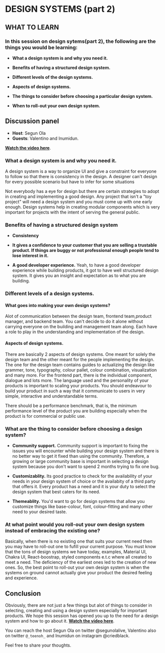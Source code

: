 # DESIGN SYSTEMS (part 2)

## WHAT TO LEARN

### In this session on design sytems(part 2), the following are the things you would be learning:

* **What a design system is and why you need it.**

* **Benefits of having a structured design system.**

* **Different levels of the design systems.**

* **Aspects of design systems.**

* **The things to consider before choosing a particular design system.**

* **When to roll-out your own design system.**


## Discussion panel

* **Host**: Segun Ola 
* **Guests**: Valentino and Inumidun.

**[Watch the video here](https://frontendweekly.dev/sessions/design-systems-part-2)**.


### What a design system is and why you need it.

A design system is a way to organize UI and give a constraint for everyone to follow so that there is consistency in the design. A designer can't design for every possible scenario but have to infer for some situations

Not everybody has a eye for design but there are certain strategies to adopt in creating and implementing a good design. Any project that isn't a "toy project" will need a design system and you must come up with one early enough.
Design systems help in creating modular components which is very important for projects with the intent of serving the general public. 


### Benefits of having a structured design system

* **Consistency**

* **It gives a confidence to your customer that you are selling a trustable product. If things are buggy or not professional enough people tend to lose interest in it.**

* **A good developer experience.** Yeah, to have a good developer experience while building products, it got to have well structured design system. It gives you an insight and expectation as to what you are building.

### Different levels of a design systems.

#### What goes into making your own design systems?

Alot of communication between  the design team, frontend team,product manager, and backend team. You can't decide to do it alone without carrying everyone on the building and management team along. Each have a role to play in the understanding and implementation of the design.

#### Aspects of design systems.

There are basically 2 aspects of design systems. One meant for solely the design team and the other meant for the people implementing the design. The one for the design team contains guides to actualizing the design like grammer, tone, typography, colour pallet, colour combination, visualization and many more.
For the frontend part, there is the individual component, dialogue and lots more.
The language used and the personality of your products is important to scaling your products. You should endeavour to build your product in such a way that it communicate to users in very simple, interactive and understandable terms.

There should be a performance benchmark, that is, the minimum performance level of the product you are building especially when the product is for commercial or public use.

### What are the thing to consider before choosing a design system?

* **Community support.** Community support is important to fixing the issues you will encounter while building your design system and there is no better way to get it fixed than using the community. Therefore, a growing or large community base is important in selecting a design system because you don't want to spend 2 months trying to fix one bug.

* **Customizablity.** Its good practice to check for the availability of your needs in your design system of choice or the availabity of a third party that offers it. Every product has a need and it is your duty to select the design system that best caters for its need.

* **Themeablity.** You'd want to go for design systems that allow you customize things like base-colour, font, colour-fitting and many other need to your desired taste.



### At what point would you roll-out your own design system instead of embracing the existing one?

Basically, when there is no existing one that suits your current need then you may have to roll-out one to fufill your current purpose. 
You must know that the tons of design systems we have today, examples, Material UI, Chakra UI, React-boostrap, styled components e.t.c where all created to meet a need. The deficiency of the earliest ones led to the creation of new ones. So, the best point to roll-out your own design system is when the systems on ground cannot actually give your product the desired feeling and experience.



## Conclusion
Obviously, there are not just a few things but alot of things to consider in selecting, creating and using a design system especially for important products. We hope this session has opened you up to the need for a design system and how to go about it. 
**[Watch the video here](https://frontendweekly.dev/sessions/design-systems-part-2)**.

You can reach the host Segun Ola on twitter @segunolalive, Valentino also on twitter ``@_teenoh_``  and Inumidun on instagram @criedblack.

Feel free to share your thoughts.
